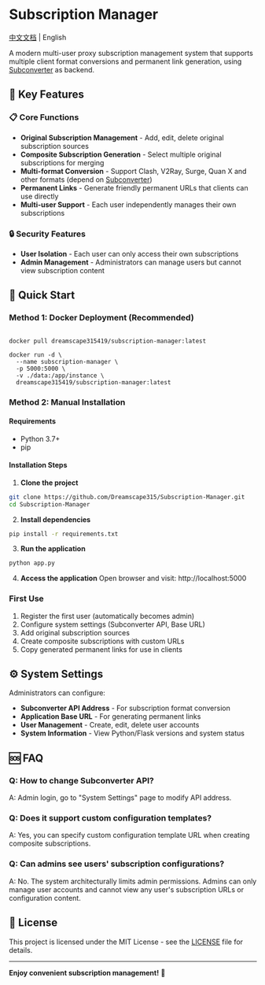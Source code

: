 # Subscription Manager

[中文文档](README_CN.md) | English

A modern multi-user proxy subscription management system that supports multiple client format conversions and permanent link generation, using [Subconverter](https://github.com/tindy2013/subconverter) as backend.

## 🌟 Key Features

### 📋 Core Functions
- **Original Subscription Management** - Add, edit, delete original subscription sources
- **Composite Subscription Generation** - Select multiple original subscriptions for merging
- **Multi-format Conversion** - Support Clash, V2Ray, Surge, Quan X and other formats (depend on [Subconverter](https://github.com/tindy2013/subconverter))
- **Permanent Links** - Generate friendly permanent URLs that clients can use directly
- **Multi-user Support** - Each user independently manages their own subscriptions

### 🔒 Security Features
- **User Isolation** - Each user can only access their own subscriptions
- **Admin Management** - Administrators can manage users but cannot view subscription content

## 🚀 Quick Start

### Method 1: Docker Deployment (Recommended)

```bash

docker pull dreamscape315419/subscription-manager:latest
```
```
docker run -d \
  --name subscription-manager \
  -p 5000:5000 \
  -v ./data:/app/instance \
  dreamscape315419/subscription-manager:latest
```

### Method 2: Manual Installation

#### Requirements
- Python 3.7+
- pip

#### Installation Steps

1. **Clone the project**
```bash
git clone https://github.com/Dreamscape315/Subscription-Manager.git
cd Subscription-Manager
```

2. **Install dependencies**
```bash
pip install -r requirements.txt
```

3. **Run the application**
```bash
python app.py
```

4. **Access the application**
Open browser and visit: http://localhost:5000

### First Use

1. Register the first user (automatically becomes admin)
2. Configure system settings (Subconverter API, Base URL)
3. Add original subscription sources
4. Create composite subscriptions with custom URLs
5. Copy generated permanent links for use in clients

## ⚙️ System Settings

Administrators can configure:

- **Subconverter API Address** - For subscription format conversion
- **Application Base URL** - For generating permanent links
- **User Management** - Create, edit, delete user accounts
- **System Information** - View Python/Flask versions and system status

## 🆘 FAQ

### Q: How to change Subconverter API?
A: Admin login, go to "System Settings" page to modify API address.

### Q: Does it support custom configuration templates?
A: Yes, you can specify custom configuration template URL when creating composite subscriptions.

### Q: Can admins see users' subscription configurations?
A: No. The system architecturally limits admin permissions. Admins can only manage user accounts and cannot view any user's subscription URLs or configuration content.

## 📄 License

This project is licensed under the MIT License - see the [LICENSE](LICENSE) file for details.

---

**Enjoy convenient subscription management!** 🎉 